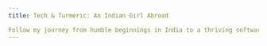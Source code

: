 ```yaml
---
title: Tech & Turmeric: An Indian Girl Abroad

Follow my journey from humble beginnings in India to a thriving software engineer in Germany. Explore life across cultures, the challenges I've faced, and the triumphs that have shaped my path. Embrace the power of dreaming big and defying borders.
---
```



